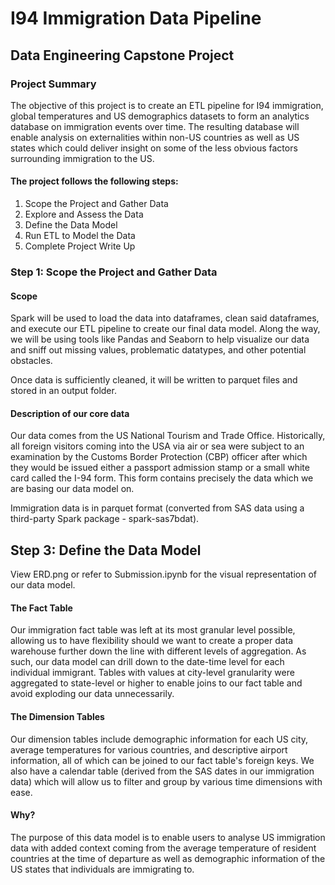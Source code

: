 # I94 Immigration Data Pipeline
## Data Engineering Capstone Project
### Project Summary
The objective of this project is to create an ETL pipeline for I94 immigration, global temperatures and US demographics datasets to form an analytics database on immigration events over time. The resulting database will enable analysis on externalities within non-US countries as well as US states which could deliver insight on some of the less obvious factors surrounding immigration to the US.

#### The project follows the following steps:

1. Scope the Project and Gather Data
2. Explore and Assess the Data
3. Define the Data Model
4. Run ETL to Model the Data
5. Complete Project Write Up
  
  
### Step 1: Scope the Project and Gather Data
#### Scope
Spark will be used to load the data into dataframes, clean said dataframes, and execute our ETL pipeline to create our final data model. Along the way, we will be using tools like Pandas and Seaborn to help visualize our data and sniff out missing values, problematic datatypes, and other potential obstacles.  

Once data is sufficiently cleaned, it will be written to parquet files and stored in an output folder.  


#### Description of our core data
Our data comes from the US National Tourism and Trade Office. Historically, all foreign visitors coming into the USA via air or sea were subject to an examination by the Customs Border Protection (CBP) officer after which they would be issued either a passport admission stamp or a small white card called the I-94 form. This form contains precisely the data which we are basing our data model on.  

Immigration data is in parquet format (converted from SAS data using a third-party Spark package - spark-sas7bdat).   

## Step 3: Define the Data Model
View ERD.png or refer to Submission.ipynb for the visual representation of our data model. 

#### The Fact Table
Our immigration fact table was left at its most granular level possible, allowing us to have flexibility should we want to create a proper data warehouse further down the line with different levels of aggregation. As such, our data model can drill down to the date-time level for each individual immigrant. Tables with values at city-level granularity were aggregated to state-level or higher to enable joins to our fact table and avoid exploding our data unnecessarily.

#### The Dimension Tables
Our dimension tables include demographic information for each US city, average temperatures for various countries, and descriptive airport information, all of which can be joined to our fact table's foreign keys. We also have a calendar table (derived from the SAS dates in our immigration data) which will allow us to filter and group by various time dimensions with ease.

#### Why?
The purpose of this data model is to enable users to analyse US immigration data with added context coming from the average temperature of resident countries at the time of departure as well as demographic information of the US states that individuals are immigrating to.

